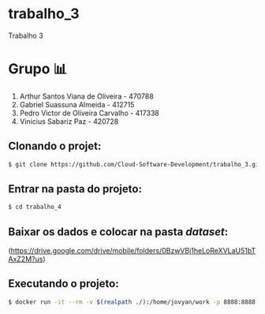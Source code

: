 # trabalho_3

Trabalho 3

# Grupo :bar_chart:

1. Arthur Santos Viana de Oliveira - 470788
2. Gabriel Suassuna Almeida - 412715
3. Pedro Victor de Oliveira Carvalho - 417338
4. Vinicius Sabariz Paz - 420728

## Clonando o projet:

```bash
$ git clone https://github.com/Cloud-Software-Development/trabalho_3.git
```

## Entrar na pasta do projeto:

```bash
$ cd trabalho_4
```

## Baixar os dados e colocar na pasta *dataset*:

(https://drive.google.com/drive/mobile/folders/0BzwVBj1heLoReXVLaU51bTAxZ2M?us)

## Executando o projeto:

```bash
$ docker run -it --rm -v $(realpath ./):/home/jovyan/work -p 8888:8888 jupyter/pyspark-notebook
```
